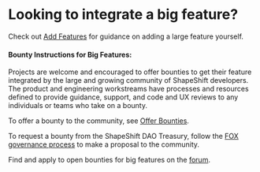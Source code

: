 # Looking to integrate a big feature?

Check out [Add Features](integrators.md) for guidance on adding a large feature yourself.

#### Bounty Instructions for Big Features:

Projects are welcome and encouraged to offer bounties to get their feature integrated by the large and growing community of ShapeShift developers. The product and engineering workstreams have processes and resources defined to provide guidance, support, and code and UX reviews to any individuals or teams who take on a bounty.

To offer a bounty to the community, see [Offer Bounties](offer.md).

To request a bounty from the ShapeShift DAO Treasury, follow the [FOX governance process](https://forum.shapeshift.com/t/fox-governance-process/55) to make a proposal to the community.

Find and apply to open bounties for big features on the [forum](https://forum.shapeshift.com/tags/c/workstream-discussion/engineering/bounty).
